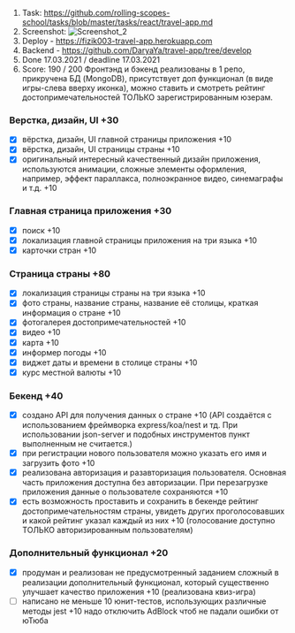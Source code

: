 1. Task: https://github.com/rolling-scopes-school/tasks/blob/master/tasks/react/travel-app.md
2. Screenshot: 
![Screenshot_2](https://user-images.githubusercontent.com/45762789/111623806-ee54ad80-87fb-11eb-8a07-d2c8287fb452.jpg)
3. Deploy - 
https://fizik003-travel-app.herokuapp.com
4. Backend - https://github.com/DaryaYa/travel-app/tree/develop
5. Done 17.03.2021 / deadline 17.03.2021
6. Score: 190 / 200
Фронтэнд и бэкенд реализованы в 1 репо, прикручена БД (MongoDB), присутствует доп функционал (в виде игры-слева вверху иконка), можно ставить и смотреть рейтинг достопримечательностей ТОЛЬКО зарегистрированным юзерам.  

### Верстка, дизайн, UI +30

- [x] вёрстка, дизайн, UI главной страницы приложения +10
- [x] вёрстка, дизайн, UI страницы страны +10
- [x] оригинальный интересный качественный дизайн приложения, используются анимации, сложные элементы оформления, например, эффект параллакса, полноэкранное видео, синемаграфы и т.д. +10

### Главная страница приложения +30

- [x] поиск +10
- [x] локализация главной страницы приложения на три языка +10
- [x] карточки стран +10

### Страница страны +80

- [x] локализация страницы страны на три языка +10
- [x] фото страны, название страны, название её столицы, краткая информация о стране +10
- [x] фотогалерея достопримечательностей +10
- [x] видео +10
- [x] карта +10
- [x] информер погоды +10
- [x] виджет даты и времени в столице страны +10
- [x] курс местной валюты +10
 
### Бекенд +40

- [x] создано API для получения данных о стране +10 (API создаётся с использованием фреймворка express/koa/nest и тд. При использовании json-server и подобных инструментов пункт выполненным не считается.)
- [x] при регистрации нового пользователя можно указать его имя и загрузить фото +10
- [x] реализована авторизация и разавторизация пользователя. Основная часть приложения доступна без авторизации. При перезагрузке приложения данные о пользователе сохраняются +10
- [x] есть возможность проставить и сохранить в бекенде рейтинг достопримечательностям страны, увидеть других проголосовавших и какой рейтинг указал каждый из них +10 (голосование доступно ТОЛЬКО авторизированным пользователям)

### Дополнительный функционал +20

- [x] продуман и реализован не предусмотренный заданием сложный в реализации дополнительный функционал, который существенно улучшает качество приложения +10 (реализована квиз-игра)
- [ ] написано не меньше 10 юнит-тестов, использующих различные методы jest +10
надо отключить AdBlock чтоб не падали ошибки от юТюба
